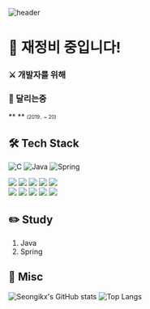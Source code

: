 ![header](https://capsule-render.vercel.app/api?type=waving&color=79EDFF&height=250&section=header&text=Seongik%20Han&fontSize=90&animation=fadeIn&fontAlignY=38&desc=%20&descAlignY=62&descAlign=62)

# 🚧 재정비 중입니다!

### ⚔️ 개발자를 위해
### 🏃 달리는중

** **  <sub><sup> (2019.. ~ 20)</sup></sub>  

## 🛠 Tech Stack

![C](https://img.shields.io/badge/-C-A8B9CC?style=flat-square&logo=C&logoColor=black)
![Java](https://img.shields.io/badge/-Java-007396?style=flat-square&logo=Java&logoColor=white)
![Spring](https://img.shields.io/badge/-Spring-6DB33F?style=flat-square&logo=Spring&logoColor=white)


<img src="https://img.shields.io/badge/Python-3776AB?style=flat&logo=python&logoColor=white" /> <img src="https://img.shields.io/badge/Java-007396?style=flat&logo=Java&logoColor=white" />  <img src="https://img.shields.io/badge/C++-00599C?style=flat&logo=c%2B%2B&logoColor=white" /> <img src="https://img.shields.io/badge/Kotlin-7F52FF?style=flat&logo=kotlin&logoColor=white" /> 
  <img src="https://img.shields.io/badge/AndroidStudio-3DDC84?style=flat&logo=androidstudio&logoColor=white" />  
  <img src="https://img.shields.io/badge/Linux-FCC624?style=flat&logo=linux&logoColor=white" /> <img src="https://img.shields.io/badge/MacOS-000000?style=flat&logo=macos&logoColor=white" /> <img src="https://img.shields.io/badge/GitHub-181717?style=flat&logo=github&logoColor=white" /> <img src="https://img.shields.io/badge/Notion-000000?style=flat&logo=notion&logoColor=white" /> <img src="https://img.shields.io/badge/MySql-4479A1?style=flat&logo=Mysql&logoColor=white" /> 


## ✏️ Study
  
  1. Java
  2. Spring

## 🎸 Misc

![Seongikx's GitHub stats](https://github-readme-stats.vercel.app/api?username=seongikx&show_icons=true&theme=radical)
![Top Langs](https://github-readme-stats.vercel.app/api/top-langs/?username=seongikx&layout=compact&theme=dark&exclude_repo=Madcamp01)
<!--
**seongikx/seongikx** is a ✨ _special_ ✨ repository because its `README.md` (this file) appears on your GitHub profile.

Here are some ideas to get you started:

- 🔭 I’m currently working on ...
- 🌱 I’m currently learning ...
- 👯 I’m looking to collaborate on ...
- 🤔 I’m looking for help with ...
- 💬 Ask me about ...
- 📫 How to reach me: ...
- 😄 Pronouns: ...
- ⚡ Fun fact: ...
-->
